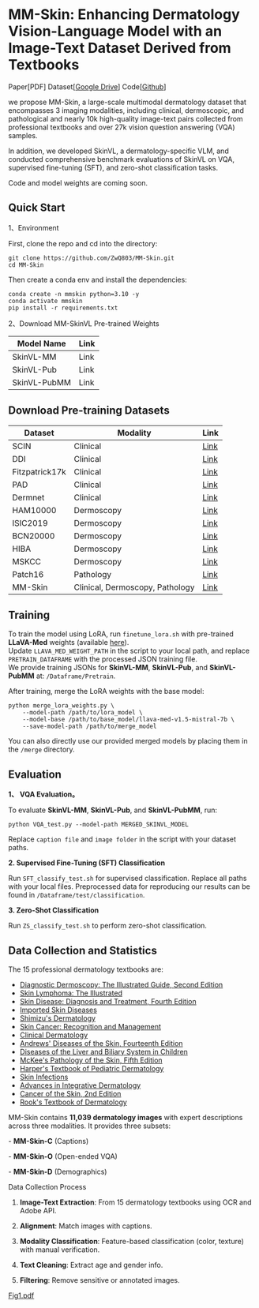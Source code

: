 # MM-Skin: Enhancing Dermatology Vision-Language Model with an Image-Text Dataset Derived from Textbooks

Paper[PDF] Dataset[[Google Drive](https://drive.google.com/drive/folders/1gAQOpJjzldpqegIcZcKX5_2Wau54taJ4?usp=sharing)] Code[[Github](https://github.com/ZwQ803/MM-Skin/tree/main)]

we propose MM-Skin, a large-scale multimodal dermatology dataset that encompasses 3 imaging modalities, including clinical, dermoscopic, and pathological and nearly 10k high-quality image-text pairs collected from professional textbooks and over 27k vision question answering (VQA) samples.

In addition, we developed SkinVL, a dermatology-specific VLM, and conducted comprehensive benchmark evaluations of SkinVL on VQA, supervised fine-tuning (SFT), and zero-shot classification tasks.

Code and model weights are coming soon.


## Quick Start

1、Environment

First, clone the repo and cd into the directory:

```
git clone https://github.com/ZwQ803/MM-Skin.git
cd MM-Skin
```

Then create a conda env and install the dependencies:

```
conda create -n mmskin python=3.10 -y
conda activate mmskin
pip install -r requirements.txt
```

2、Download MM-SkinVL Pre-trained Weights

| Model Name   | Link |
| ------------ | ---- |
| SkinVL-MM    | Link |
| SkinVL-Pub   | Link |
| SkinVL-PubMM | Link |



## Download Pre-training Datasets

| Dataset        | Modality                        | Link                                                         |
| -------------- | ------------------------------- | ------------------------------------------------------------ |
| SCIN           | Clinical                        | [Link](https://console.cloud.google.com/storage/browser/dx-scin-public-data?inv=1&invt=Abw9Eg) |
| DDI            | Clinical                        | [Link](https://stanfordaimi.azurewebsites.net/datasets/35866158-8196-48d8-87bf-50dca81df965) |
| Fitzpatrick17k | Clinical                        | [Link](https://github.com/mattgroh/fitzpatrick17k)           |
| PAD            | Clinical                        | [Link](https://www.ncbi.nlm.nih.gov/pmc/articles/PMC7479321/) |
| Dermnet        | Clinical                        | [Link](https://www.kaggle.com/datasets/shubhamgoel27/dermnet) |
| HAM10000       | Dermoscopy                      | [Link](https://challenge.isic-archive.com/data/#2018)        |
| ISIC2019       | Dermoscopy                      | [Link](https://api.isic-archive.com/collections/65/)         |
| BCN20000       | Dermoscopy                      | [Link](https://api.isic-archive.com/collections/249/)        |
| HIBA           | Dermoscopy                      | [Link](https://api.isic-archive.com/collections/175/)        |
| MSKCC          | Dermoscopy                      | [Link](https://api.isic-archive.com/collections/163/)        |
| Patch16        | Pathology                       | [Link](https://heidata.uni-heidelberg.de/dataset.xhtml?persistentId=doi:10.11588/data/7QCR8S) |
| MM-Skin        | Clinical, Dermoscopy, Pathology | [Link](https://drive.google.com/drive/folders/1gAQOpJjzldpqegIcZcKX5_2Wau54taJ4?usp=sharing) |



## Training

To train the model using LoRA, run `finetune_lora.sh` with pre-trained **LLaVA-Med** weights (available [here](https://huggingface.co/microsoft/llava-med-v1.5-mistral-7b)).  
Update `LLAVA_MED_WEIGHT_PATH` in the script to your local path, and replace `PRETRAIN_DATAFRAME` with the processed JSON training file.  
We provide training JSONs for **SkinVL-MM**, **SkinVL-Pub**, and **SkinVL-PubMM** at: `/Dataframe/Pretrain`.

After training, merge the LoRA weights with the base model:

```
python merge_lora_weights.py \
    --model-path /path/to/lora_model \
    --model-base /path/to/base_model/llava-med-v1.5-mistral-7b \
    --save-model-path /path/to/merge_model
```

You can also directly use our provided merged models by placing them in the `/merge` directory.



## Evaluation

**1、 VQA Evaluation。**

To evaluate **SkinVL-MM**, **SkinVL-Pub**, and **SkinVL-PubMM**, run:

```
python VQA_test.py --model-path MERGED_SKINVL_MODEL
```

Replace `caption file` and `image folder` in the script with your dataset paths.

**2. Supervised Fine-Tuning (SFT) Classification**

Run `SFT_classify_test.sh` for supervised classification. Replace all paths with your local files. Preprocessed data for reproducing our results can be found in `/Dataframe/test/classification`.

**3. Zero-Shot Classification**

Run `ZS_classify_test.sh` to perform zero-shot classification.



## Data Collection and Statistics

The 15 professional dermatology textbooks are:

- [Diagnostic Dermoscopy: The Illustrated Guide, Second Edition](https://onlinelibrary.wiley.com/doi/book/10.1002/9781118932063)
- [Skin Lymphoma: The Illustrated](https://onlinelibrary.wiley.com/doi/book/10.1002/9781118492505)
- [Skin Disease: Diagnosis and Treatment, Fourth Edition](https://www.clinicalkey.com/#!/browse/book/3-s2.0-C20130186114)
- [Imported Skin Diseases](https://onlinelibrary.wiley.com/doi/book/10.1002/9781118472620)
- [Shimizu's Dermatology](https://onlinelibrary.wiley.com/doi/book/10.1002/9781119099086)
- [Skin Cancer: Recognition and Management](https://onlinelibrary.wiley.com/doi/book/10.1002/9780470696347)
- [Clinical Dermatology](https://onlinelibrary.wiley.com/doi/book/10.1002/9781118938164)
- [Andrews' Diseases of the Skin, Fourteenth Edition](https://www.clinicalkey.com/#!/browse/book/3-s2.0-C20210009858)
- [Diseases of the Liver and Biliary System in Children](https://onlinelibrary.wiley.com/doi/book/10.1002/9781119046936)
- [McKee's Pathology of the Skin, Fifth Edition](https://www.clinicalkey.com/#!/browse/book/3-s2.0-C20151017471)
- [Harper's Textbook of Pediatric Dermatology](https://onlinelibrary.wiley.com/doi/book/10.1002/9781444345384)
- [Skin Infections](https://www.cambridge.org/core/books/skin-infections/288086E3FEE42641212A8A2820280B37#)
- [Advances in Integrative Dermatology](https://onlinelibrary.wiley.com/doi/book/10.1002/9781119476009)
- [Cancer of the Skin, 2nd Edition](https://www.asia.elsevierhealth.com/cancer-of-the-skin-e-book-9781437736144.html)
- [Rook's Textbook of Dermatology](https://onlinelibrary.wiley.com/doi/book/10.1002/9781444317633)



MM-Skin contains **11,039 dermatology images** with expert descriptions across three modalities. It provides three subsets:  

\- **MM-Skin-C** (Captions)  

\- **MM-Skin-O** (Open-ended VQA)  

\- **MM-Skin-D** (Demographics)



Data Collection Process

1. **Image-Text Extraction**: From 15 dermatology textbooks using OCR and Adobe API.  

2. **Alignment**: Match images with captions.  

3. **Modality Classification**: Feature-based classification (color, texture) with manual verification.  

4. **Text Cleaning**: Extract age and gender info.  

5. **Filtering**: Remove sensitive or annotated images.

 [Fig1.pdf](../1project/2MultiSkinModel/fig/Fig1.pdf) 
